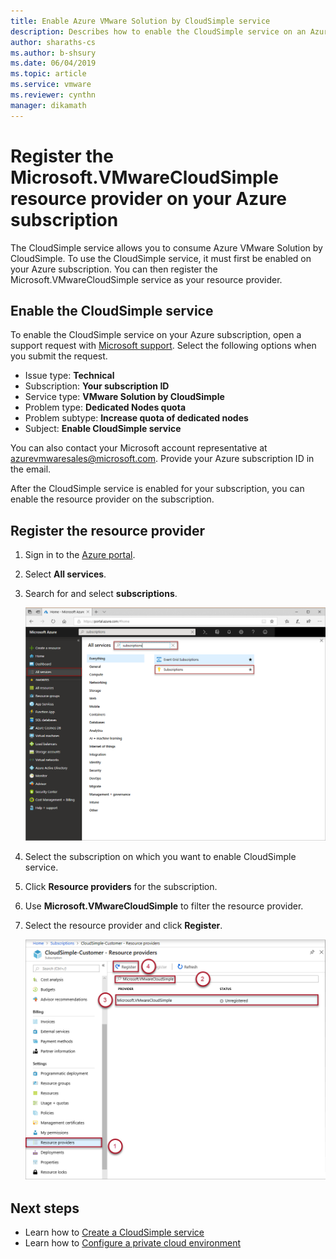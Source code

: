 ```yaml
--- 
title: Enable Azure VMware Solution by CloudSimple service
description: Describes how to enable the CloudSimple service on an Azure subscription and then register the CLoudSimple resource provider
author: sharaths-cs
ms.author: b-shsury 
ms.date: 06/04/2019 
ms.topic: article 
ms.service: vmware 
ms.reviewer: cynthn 
manager: dikamath 
---
```


# Register the Microsoft.VMwareCloudSimple resource provider on your Azure subscription

The CloudSimple service allows you to consume Azure VMware Solution by CloudSimple. To use the CloudSimple service, it must first be enabled on your Azure subscription. You can then register the Microsoft.VMwareCloudSimple service as your resource provider.

## Enable the CloudSimple service

To enable the CloudSimple service on your Azure subscription, open a support request with [Microsoft support](https://portal.azure.com/#blade/Microsoft_Azure_Support/HelpAndSupportBlade/newsupportrequest). Select the following options when you submit the request.

* Issue type: **Technical**
* Subscription: **Your subscription ID**
* Service type: **VMware Solution by CloudSimple**
* Problem type: **Dedicated Nodes quota**
* Problem subtype: **Increase quota of dedicated nodes**
* Subject: **Enable CloudSimple service**

You can also contact your Microsoft account representative at [azurevmwaresales@microsoft.com](mailto:azurevmwaresales@microsoft.com). Provide your Azure subscription ID in the email.  

After the CloudSimple service is enabled for your subscription, you can enable the resource provider on the subscription.

## Register the resource provider

1. Sign in to the [Azure portal](https://portal.azure.com).

2. Select **All services**.

3. Search for and select **subscriptions**.

    ![Select subscriptions](media/cloudsimple-service-select-subscriptions.png)

4. Select the subscription on which you want to enable CloudSimple service.

5. Click **Resource providers** for the subscription.

6. Use **Microsoft.VMwareCloudSimple** to filter the resource provider.

7. Select the resource provider and click **Register**.

    ![Register resource provider](media/cloudsimple-service-enable-resource-provider.png)

## Next steps

* Learn how to [Create a CloudSimple service](create-cloudsimple-service.md)
* Learn how to [Configure a private cloud environment](quickstart-create-private-cloud.md)